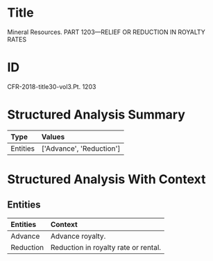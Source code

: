 # Title

 Mineral Resources. PART 1203—RELIEF OR REDUCTION IN ROYALTY RATES


# ID

 CFR-2018-title30-vol3.Pt. 1203


# Structured Analysis Summary

| Type     | Values                   |
|:---------|:-------------------------|
| Entities | ['Advance', 'Reduction'] |


# Structured Analysis With Context

 


## Entities

| Entities   | Context                               |
|:-----------|:--------------------------------------|
| Advance    | Advance  royalty.                     |
| Reduction  | Reduction  in royalty rate or rental. |


